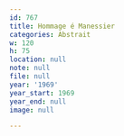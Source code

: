 ```yaml
---
id: 767
title: Hommage é Manessier
categories: Abstrait
w: 120
h: 75
location: null
note: null
file: null
year: '1969'
year_start: 1969
year_end: null
image: null

---
```

